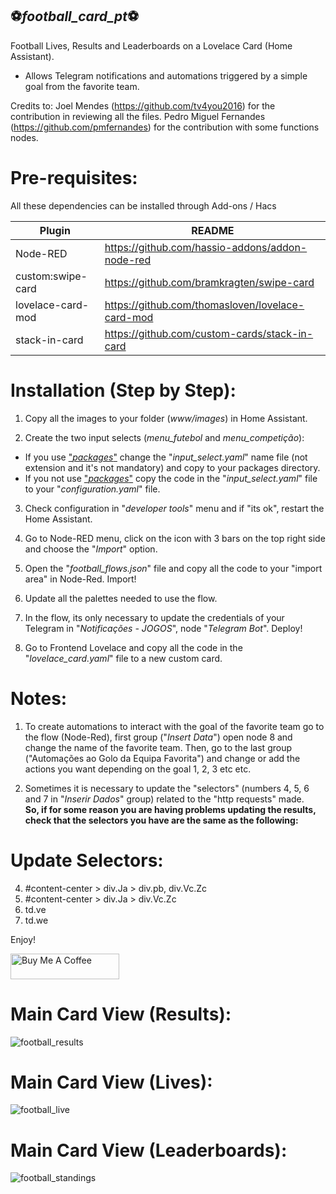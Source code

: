 ## ⚽_football_card_pt_⚽

Football Lives, Results and Leaderboards on a Lovelace Card (Home Assistant).
 - Allows Telegram notifications and automations triggered by a simple goal from the favorite team.

Credits to:
Joel Mendes (https://github.com/tv4you2016) for the contribution in reviewing all the files.
Pedro Miguel Fernandes (https://github.com/pmfernandes) for the contribution with some functions nodes.

# Pre-requisites:

All these dependencies can be installed through Add-ons / Hacs

| Plugin | README |
| ------ | ------ |
| Node-RED | https://github.com/hassio-addons/addon-node-red |
| custom:swipe-card | https://github.com/bramkragten/swipe-card |
| lovelace-card-mod | https://github.com/thomasloven/lovelace-card-mod |
| stack-in-card | https://github.com/custom-cards/stack-in-card |

# Installation (Step by Step):
1. Copy all the images to your folder (<i>www/images</i>) in Home Assistant.<p>
2. Create the two input selects (<i>menu_futebol</i> and <i>menu_competição</i>):
- If you use <a href="https://www.home-assistant.io/docs/configuration/packages/">"<i>packages</i>"</a> change the "<i>input_select.yaml</i>" name file (not extension and it's not mandatory) and copy to your packages directory.<br>
- If you not use <a href="https://www.home-assistant.io/docs/configuration/packages/">"<i>packages</i>"</a> copy the code in the "<i>input_select.yaml</i>" file to your "<i>configuration.yaml</i>" file.<p>
3. Check configuration in "<i>developer tools</i>" menu and if "its ok", restart the Home Assistant.<p>
4. Go to Node-RED menu, click on the icon with 3 bars on the top right side and choose the "<i>Import</i>" option.<p>
5. Open the "<i>football_flows.json</i>" file and copy all the code to your "import area" in Node-Red. Import!<p>
6. Update all the palettes needed to use the flow.<p>
7. In the flow, its only necessary to update the credentials of your Telegram in "<i>Notificações - JOGOS</i>", node "<i>Telegram Bot</i>". Deploy!<p>
8. Go to Frontend Lovelace and copy all the code in the "<i>lovelace_card.yaml</i>" file to a new custom card.

# Notes:
1. To create automations to interact with the goal of the favorite team go to the flow (Node-Red), first group ("<i>Insert Data</i>") open node 8 and change the name of the favorite team. Then, go to the last group ("Automações ao Golo da Equipa Favorita") and change or add the actions you want depending on the goal 1, 2, 3 etc etc.<p>
2. Sometimes it is necessary to update the "selectors" (numbers 4, 5, 6 and 7 in "<i>Inserir Dados</i>" group) related to the "http requests" made.<br>
 <b>So, if for some reason you are having problems updating the results, check that the selectors you have are the same as the following:</b>

# Update Selectors:
4. #content-center > div.Ja > div.pb, div.Vc.Zc<br>
5. #content-center > div.Ja > div.Vc.Zc<br>
6. td.ve<br>
7. td.we

Enjoy!

<a href="https://www.buymeacoffee.com/PCardoso7" target="_blank"><img src="https://cdn.buymeacoffee.com/buttons/default-orange.png" alt="Buy Me A Coffee" height="41" width="174"></a>

# Main Card View (Results):
![football_results](https://user-images.githubusercontent.com/116345010/197203477-d9219fc9-8da0-44f0-96a8-dccffcc964f8.jpg)

# Main Card View (Lives):
![football_live](https://user-images.githubusercontent.com/116345010/197215915-1c9eb672-5cd0-4d77-8fcb-f80232b47e24.jpg)

# Main Card View (Leaderboards):
![football_standings](https://user-images.githubusercontent.com/116345010/197203818-abd633a4-2d1a-4e26-90a4-6441a04a6859.jpg)
